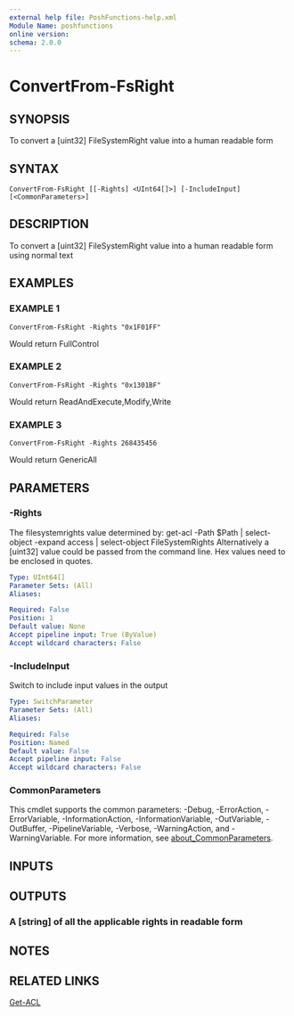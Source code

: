 ```yaml
---
external help file: PoshFunctions-help.xml
Module Name: poshfunctions
online version:
schema: 2.0.0
---
```


# ConvertFrom-FsRight

## SYNOPSIS
To convert a \[uint32\] FileSystemRight value into a human readable form

## SYNTAX

```
ConvertFrom-FsRight [[-Rights] <UInt64[]>] [-IncludeInput] [<CommonParameters>]
```

## DESCRIPTION
To convert a \[uint32\] FileSystemRight value into a human readable form using normal text

## EXAMPLES

### EXAMPLE 1
```
ConvertFrom-FsRight -Rights "0x1F01FF"
```

Would return
FullControl

### EXAMPLE 2
```
ConvertFrom-FsRight -Rights "0x1301BF"
```

Would return
ReadAndExecute,Modify,Write

### EXAMPLE 3
```
ConvertFrom-FsRight -Rights 268435456
```

Would return
GenericAll

## PARAMETERS

### -Rights
The filesystemrights value determined by: get-acl -Path $Path | select-object -expand access | select-object FileSystemRights
Alternatively a \[uint32\] value could be passed from the command line.
Hex values need to be enclosed in quotes.

```yaml
Type: UInt64[]
Parameter Sets: (All)
Aliases:

Required: False
Position: 1
Default value: None
Accept pipeline input: True (ByValue)
Accept wildcard characters: False
```

### -IncludeInput
Switch to include input values in the output

```yaml
Type: SwitchParameter
Parameter Sets: (All)
Aliases:

Required: False
Position: Named
Default value: False
Accept pipeline input: False
Accept wildcard characters: False
```

### CommonParameters
This cmdlet supports the common parameters: -Debug, -ErrorAction, -ErrorVariable, -InformationAction, -InformationVariable, -OutVariable, -OutBuffer, -PipelineVariable, -Verbose, -WarningAction, and -WarningVariable. For more information, see [about_CommonParameters](http://go.microsoft.com/fwlink/?LinkID=113216).

## INPUTS

## OUTPUTS

### A [string] of all the applicable rights in readable form
## NOTES

## RELATED LINKS

[Get-ACL]()

